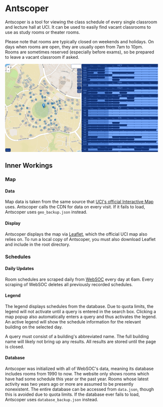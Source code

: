# Antscoper
Antscoper is a tool for viewing the class schedule of every single classroom and lecture hall at UCI.
It can be used to easily find vacant classrooms to use as study rooms or theater rooms.

Please note that rooms are typically closed on weekends and holidays.
On days when rooms are open, they are usually open from 7am to 10pm.
Rooms are sometimes reserved (especially before exams), so be prepared to leave a vacant classroom if asked.

<img src="sample.png">

## Inner Workings
### Map
#### Data
Map data is taken from the same source that [UCI's official Interactive Map](https://map.uci.edu) uses.
Antscoper calls the CDN for data on every visit.
If it fails to load, Antscoper uses `geo_backup.json` instead.
#### Display
Antscoper displays the map via [Leaflet](https://leafletjs.com/), which the official UCI map also relies on.
To run a local copy of Antscoper, you must also download Leaflet and include in the root directory.
### Schedules
#### Daily Updates
Room schedules are scraped daily from [WebSOC](https://www.reg.uci.edu/perl/WebSoc) every day at 6am.
Every scraping of WebSOC deletes all previously recorded schedules.
#### Legend
The legend displays schedules from the database.
Due to quota limits, the legend will not activate until a query is entered in the search box.
Clicking a map popup also automatically enters a query and thus activates the legend.
An active legend will show the schedule information for the relevant building on the selected day.

A query must consist of a building's abbreviated name.
The full building name will likely not bring up any results.
All results are stored until the page is closed.
#### Database
Antscoper was initialized with all of WebSOC's data, meaning its database includes rooms from 1990 to now.
The website only shows rooms which have had some schedule this year or the past year.
Rooms whose latest activity was two years ago or more are assumed to be presently nonexistent.
The entire database can be accessed from `data.json`, though this is avoided due to quota limits.
If the database ever fails to load, Antscoper uses `database_backup.json` instead.
